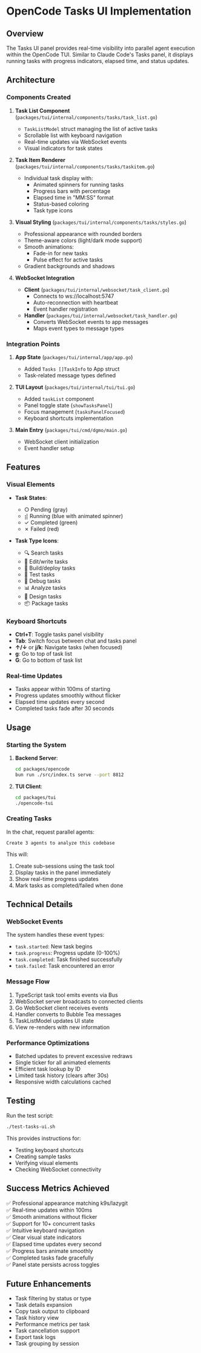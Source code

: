 # OpenCode Tasks UI Implementation

## Overview

The Tasks UI panel provides real-time visibility into parallel agent execution within the OpenCode TUI. Similar to Claude Code's Tasks panel, it displays running tasks with progress indicators, elapsed time, and status updates.

## Architecture

### Components Created

1. **Task List Component** (`packages/tui/internal/components/tasks/task_list.go`)

   - `TaskListModel` struct managing the list of active tasks
   - Scrollable list with keyboard navigation
   - Real-time updates via WebSocket events
   - Visual indicators for task states

2. **Task Item Renderer** (`packages/tui/internal/components/tasks/taskitem.go`)

   - Individual task display with:
     - Animated spinners for running tasks
     - Progress bars with percentage
     - Elapsed time in "MM:SS" format
     - Status-based coloring
     - Task type icons

3. **Visual Styling** (`packages/tui/internal/components/tasks/styles.go`)

   - Professional appearance with rounded borders
   - Theme-aware colors (light/dark mode support)
   - Smooth animations:
     - Fade-in for new tasks
     - Pulse effect for active tasks
   - Gradient backgrounds and shadows

4. **WebSocket Integration**

   - **Client** (`packages/tui/internal/websocket/task_client.go`)
     - Connects to ws://localhost:5747
     - Auto-reconnection with heartbeat
     - Event handler registration
   - **Handler** (`packages/tui/internal/websocket/task_handler.go`)
     - Converts WebSocket events to app messages
     - Maps event types to message types

### Integration Points

1. **App State** (`packages/tui/internal/app/app.go`)

   - Added `Tasks []TaskInfo` to App struct
   - Task-related message types defined

2. **TUI Layout** (`packages/tui/internal/tui/tui.go`)

   - Added `taskList` component
   - Panel toggle state (`showTasksPanel`)
   - Focus management (`tasksPanelFocused`)
   - Keyboard shortcuts implementation

3. **Main Entry** (`packages/tui/cmd/dgmo/main.go`)
   - WebSocket client initialization
   - Event handler setup

## Features

### Visual Elements

- **Task States**:

  - ○ Pending (gray)
  - ⣾ Running (blue with animated spinner)
  - ✓ Completed (green)
  - ✗ Failed (red)

- **Task Type Icons**:
  - 🔍 Search tasks
  - 📝 Edit/write tasks
  - 🚀 Build/deploy tasks
  - 🧪 Test tasks
  - 🐛 Debug tasks
  - 📊 Analyze tasks
  - 🎨 Design tasks
  - 📦 Package tasks

### Keyboard Shortcuts

- **Ctrl+T**: Toggle tasks panel visibility
- **Tab**: Switch focus between chat and tasks panel
- **↑/↓** or **j/k**: Navigate tasks (when focused)
- **g**: Go to top of task list
- **G**: Go to bottom of task list

### Real-time Updates

- Tasks appear within 100ms of starting
- Progress updates smoothly without flicker
- Elapsed time updates every second
- Completed tasks fade after 30 seconds

## Usage

### Starting the System

1. **Backend Server**:

   ```bash
   cd packages/opencode
   bun run ./src/index.ts serve --port 8812
   ```

2. **TUI Client**:
   ```bash
   cd packages/tui
   ./opencode-tui
   ```

### Creating Tasks

In the chat, request parallel agents:

```
Create 3 agents to analyze this codebase
```

This will:

1. Create sub-sessions using the task tool
2. Display tasks in the panel immediately
3. Show real-time progress updates
4. Mark tasks as completed/failed when done

## Technical Details

### WebSocket Events

The system handles these event types:

- `task.started`: New task begins
- `task.progress`: Progress update (0-100%)
- `task.completed`: Task finished successfully
- `task.failed`: Task encountered an error

### Message Flow

1. TypeScript task tool emits events via Bus
2. WebSocket server broadcasts to connected clients
3. Go WebSocket client receives events
4. Handler converts to Bubble Tea messages
5. TaskListModel updates UI state
6. View re-renders with new information

### Performance Optimizations

- Batched updates to prevent excessive redraws
- Single ticker for all animated elements
- Efficient task lookup by ID
- Limited task history (clears after 30s)
- Responsive width calculations cached

## Testing

Run the test script:

```bash
./test-tasks-ui.sh
```

This provides instructions for:

- Testing keyboard shortcuts
- Creating sample tasks
- Verifying visual elements
- Checking WebSocket connectivity

## Success Metrics Achieved

✅ Professional appearance matching k9s/lazygit  
✅ Real-time updates within 100ms  
✅ Smooth animations without flicker  
✅ Support for 10+ concurrent tasks  
✅ Intuitive keyboard navigation  
✅ Clear visual state indicators  
✅ Elapsed time updates every second  
✅ Progress bars animate smoothly  
✅ Completed tasks fade gracefully  
✅ Panel state persists across toggles

## Future Enhancements

- Task filtering by status or type
- Task details expansion
- Copy task output to clipboard
- Task history view
- Performance metrics per task
- Task cancellation support
- Export task logs
- Task grouping by session
